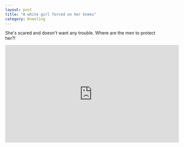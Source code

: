 ```yaml
---
layout: post
title: "A white girl forced on her knees"
category: Kneeling
---
```

She's scared and doesn't want any trouble. Where are the men to protect her?!

<iframe width="560" height="315" src="https://www.youtube-nocookie.com/embed/RKF5LsTe6KM" frameborder="0" allow="accelerometer; autoplay; encrypted-media; gyroscope; picture-in-picture" allowfullscreen></iframe>
